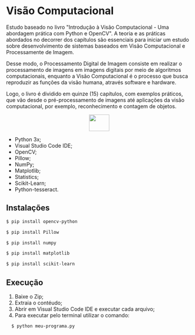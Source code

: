 # Visão Computacional

Estudo baseado no livro "Introdução à Visão Computacional - Uma abordagem prática com Python e OpenCV". A teoria e as práticas abordados no decorrer dos capítulos são essenciais para iniciar um estudo sobre desenvolvimento de sistemas baseados em Visão Computacional e Processamente de Imagem.

Desse modo, o Processamento Digital de Imagem consiste em realizar o processamento de imagens em imagens digitais por meio de algoritmos computacionais, enquanto a Visão Computacional é o processo que busca reproduzir as funções da visão humana, através software e hardware.

Logo, o livro é dividido em quinze (15) capítulos, com exemplos práticos, que vão desde o pré-processamento de imagens até aplicações da visão computacional, por exemplo, reconhecimento e contagem de objetos. 

<p align="center">
  <img width="55" height="45" src="https://user-images.githubusercontent.com/60404990/84607023-09674b00-ae81-11ea-92de-0006cd279b37.gif">
</p>


- Python 3x;
- Visual Studio Code IDE;
- OpenCV;
- Pillow;
- NumPy;
- Matplotlib;
- Statistics;
- Scikit-Learn;
- Python-tesseract.


## Instalações
```bash
$ pip install opencv-python
```
```bash
$ pip install Pillow
```
```bash
$ pip install numpy
```
```bash
$ pip install matplotlib
```
```bash
$ pip install scikit-learn
```

## Execução

1. Baixe o Zip;
2. Extraia o contéudo;
3. Abrir em Visual Studio Code IDE e executar cada arquivo;
4. Para executar pelo terminal utilizar o comando: 
```bash
  $ python meu-programa.py
```
